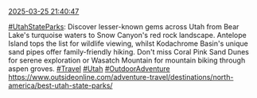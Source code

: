 [2025-03-25 21:40:47](https://mstdn.social/@hill_wanderer/114225240284898717)

<a href="https://mstdn.social/tags/UtahStateParks" class="mention hashtag" rel="tag">#UtahStateParks</a>: Discover lesser-known gems across Utah from Bear Lake&#39;s turquoise waters to Snow Canyon&#39;s red rock landscape. Antelope Island tops the list for wildlife viewing, whilst Kodachrome Basin&#39;s unique sand pipes offer family-friendly hiking. Don&#39;t miss Coral Pink Sand Dunes for serene exploration or Wasatch Mountain for mountain biking through aspen groves. <a href="https://mstdn.social/tags/Travel" class="mention hashtag" rel="tag">#Travel</a> <a href="https://mstdn.social/tags/Utah" class="mention hashtag" rel="tag">#Utah</a> <a href="https://mstdn.social/tags/OutdoorAdventure" class="mention hashtag" rel="tag">#OutdoorAdventure</a> <a href="https://www.outsideonline.com/adventure-travel/destinations/north-america/best-utah-state-parks/" target="_blank" rel="nofollow noopener noreferrer" translate="no">https://www.outsideonline.com/adventure-travel/destinations/north-america/best-utah-state-parks/</a>